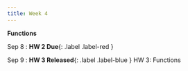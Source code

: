 ```yaml
---
title: Week 4
---
```


**Functions**

Sep 8
:  **HW 2 Due**{: .label .label-red }

Sep 9
:  **HW 3 Released**{: .label .label-blue } HW 3: Functions

